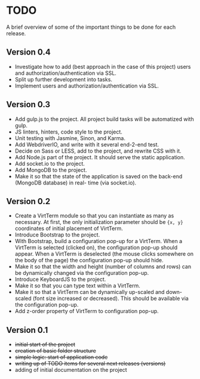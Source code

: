 TODO
====

A brief overview of some of the important things to be done for each release.


Version 0.4
-----------

- Investigate how to add (best approach in the case of this project) users and authorization/authentication via SSL.
- Split up further development into tasks.
- Implement users and authorization/authentication via SSL.


Version 0.3
-----------

- Add gulp.js to the project. All project build tasks will be automatized with gulp.
- JS linters, hinters, code style to the project.
- Unit testing with Jasmine, Sinon, and Karma.
- Add WebdriverIO, and write with it several end-2-end test.
- Decide on Sass or LESS, add to the project, and rewrite CSS with it.
- Add Node.js part of the project. It should serve the static application.
- Add socket.io to the project.
- Add MongoDB to the project.
- Make it so that the state of the application is saved on the back-end (MongoDB database) in real- time (via
socket.io).


Version 0.2
-----------

- Create a VirtTerm module so that you can instantiate as many as necessary. At first, the only initialization parameter
should be `{x, y}` coordinates of initial placement of VirtTerm.
- Introduce Bootstrap to the project.
- With Bootstrap, build a configuration pop-up for a VirtTerm. When a VirtTerm is selected (clicked on), the
configuration pop-up should appear. When a VirtTerm is deselected (the mouse clicks somewhere on the body of the page)
the configuration pop-up should hide.
- Make it so that the width and height (number of columns and rows) can be dynamically changed via the configuration
pop-up.
- Introduce KeyboardJS to the project.
- Make it so that you can type text within a VirtTerm.
- Make it so that a VirtTerm can be dynamically up-scaled and down-scaled (font size increased or decreased). This
should be available via the configuration pop-up.
- Add z-order property of VirtTerm to configuration pop-up.


Version 0.1
-----------

- ~~initial start of the project~~
- ~~creation of basic folder structure~~
- ~~simple logic: start of application code~~
- ~~writing up of TODO items for several next releases (versions)~~
- adding of initial documentation on the project

